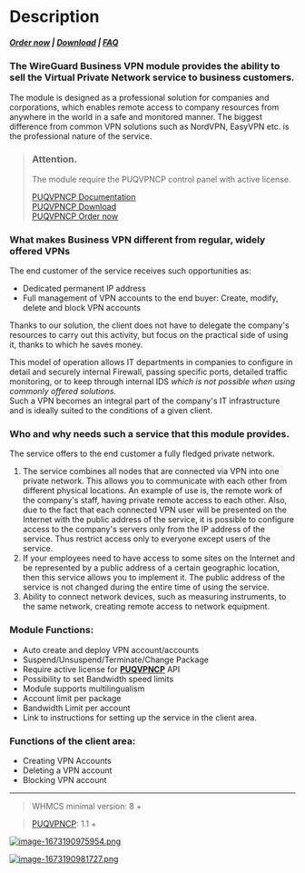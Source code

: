 # Description

#####  [Order now](https://puqcloud.com/index.php?rp=/store/whmcs-module-wireguard-business-vpn) | [Download](https://download.puqcloud.com/WHMCS/servers/PUQ_WHMCS-WireGuard-Business-VPN/) | [FAQ](https://faq.puqcloud.com/)

### The WireGuard Business VPN module provides the ability to sell the Virtual Private Network service to business customers.

The module is designed as a professional solution for companies and corporations, which enables remote access to company resources from anywhere in the world in a safe and monitored manner. The biggest difference from common VPN solutions such as NordVPN, EasyVPN etc. is the professional nature of the service.

>### Attention.  
>The module require the PUQVPNCP control panel with active license.  
>  
>[PUQVPNCP Documentation](https://doc.puq.info/books/puqvpncp/page/description)  
>[PUQVPNCP Download](https://download.puqcloud.com/cp/puqvpncp/)  
>[PUQVPNCP Order now](https://puqcloud.com/index.php?rp=/store/puqvpn)

###  

### What makes Business VPN different from regular, widely offered VPNs

The end customer of the service receives such opportunities as:

- Dedicated permanent IP address
- Full management of VPN accounts to the end buyer: Create, modify, delete and block VPN accounts

Thanks to our solution, the client does not have to delegate the company's resources to carry out this activity, but focus on the practical side of using it, thanks to which he saves money.

This model of operation allows IT departments in companies to configure in detail and securely internal Firewall, passing specific ports, detailed traffic monitoring, or to keep through internal IDS *which is not possible when using commonly offered solutions.*  
Such a VPN becomes an integral part of the company's IT infrastructure and is ideally suited to the conditions of a given client.

### Who and why needs such a service that this module provides.

The service offers to the end customer a fully fledged private network.

1. The service combines all nodes that are connected via VPN into one private network. This allows you to communicate with each other from different physical locations. An example of use is, the remote work of the company's staff, having private remote access to each other. Also, due to the fact that each connected VPN user will be presented on the Internet with the public address of the service, it is possible to configure access to the company's servers only from the IP address of the service. Thus restrict access only to everyone except users of the service.
2. If your employees need to have access to some sites on the Internet and be represented by a public address of a certain geographic location, then this service allows you to implement it. The public address of the service is not changed during the entire time of using the service.
3. Ability to connect network devices, such as measuring instruments, to the same network, creating remote access to network equipment.

### Module Functions:

- Auto create and deploy VPN account/accounts
- Suspend/Unsuspend/Terminate/Change Package
- Require active license for **[PUQVPNCP](https://doc.puq.info/books/puqvpncp/page/description)** API
- Possibility to set Bandwidth speed limits
- Module supports multilingualism
- Account limit per package
- Bandwidth Limit per account
- Link to instructions for setting up the service in the client area.

### Functions of the client area:

- Creating VPN Accounts
- Deleting a VPN account
- Blocking VPN account

- - - - - -

>WHMCS minimal version: 8 +

>[PUQVPNCP](https://doc.puq.info/books/puqvpncp/page/description): 1.1 +

[![image-1673190975954.png](https://doc.puq.info/uploads/images/gallery/2023-01/scaled-1680-/image-1673190975954.png)](https://doc.puq.info/uploads/images/gallery/2023-01/image-1673190975954.png)

[![image-1673190981727.png](https://doc.puq.info/uploads/images/gallery/2023-01/scaled-1680-/image-1673190981727.png)](https://doc.puq.info/uploads/images/gallery/2023-01/image-1673190981727.png)
